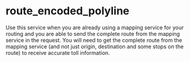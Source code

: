 # route_encoded_polyline
Use this service when you are already using a mapping service for your routing and you are able to send the complete route from the mapping service in the request. You will need to get the complete route from the mapping service (and not just origin, destination and some stops on the route) to receive accurate toll information.
